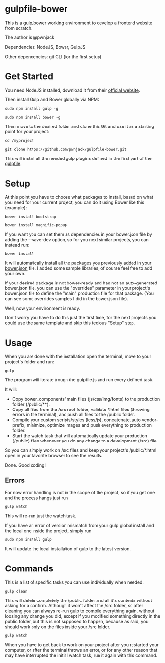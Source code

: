 gulpfile-bower
==============

This is a gulp/bower working environment to develop a frontend website from scratch.

The author is @pwnjack

Dependencies: NodeJS, Bower, GulpJS

Other dependencies: git CLI (for the first setup)


Get Started
===========

You need NodeJS installed, download it from their [official website](http://nodejs.org/).

Then install Gulp and Bower globally via NPM:

    sudo npm install gulp -g

    sudo npm install bower -g

Then move to the desired folder and clone this Git and use it as a starting point for your project:
    
    cd /myproject

    git clone https://github.com/pwnjack/gulpfile-bower.git

This will install all the needed gulp plugins defined in the first part of the [gulpfile](/gulpfile.js).


Setup
=====

At this point you have to choose what packages to install, based on what you need for your current project, you can do it using Bower like this (example):

    bower install bootstrap

    bower install magnific-popup

If you want you can set them as dependencies in your bower.json file by adding the --save-dev option, so for you next similar projects, you can instead run:

    bower install

It will automatically install all the packages you previously added in your [bower.json](/bower.json) file.
I added some sample libraries, of course feel free to add your own.

If your desired package is not bower-ready and has not an auto-generated bower.json file, you can use the "overrides" parameter in your project's bower.json file to define the "main" production file for that package. (You can see some overrides samples I did in the bower.json file).

Well, now your environment is ready.

Don't worry you have to do this just the first time, for the next projects you could use the same template and skip this tedious "Setup" step.


Usage
=====

When you are done with the installation open the terminal, move to your project's folder and run:

    gulp

The program will iterate trough the gulpfile.js and run every defined task.

It will:

- Copy bower_components' main files (js/css/img/fonts) to the production folder (/public/**).
- Copy all files from the /src root folder, validate *.html files (throwing errors in the terminal), and push all files to the /public folder.
- Compile your custom scripts/styles (less/js), concatenate, auto vendor-prefix, minimize, optimize images and push everything to production folder.
- Start the watch task that will automatically update your production (/public) files whenever you do any change to a development (/src) file.

So you can simply work on /src files and keep your project's /public/*.html open in your favorite browser to see the results.

Done. Good coding!

Errors
------

For now error handling is not in the scope of the project, so if you get one and the process hangs just run

    gulp watch

This will re-run just the watch task.

If you have an error of version mismatch from your gulp global install and the local one inside the project, simply run

    sudo npm install gulp
    
It will update the local installation of gulp to the latest version.


Commands
========

This is a list of specific tasks you can use individually when needed.

    gulp clean

This will delete completely the /public folder and all it's contents without asking for a confirm. Although it won't affect the /src folder, so after cleaning you can always re-run gulp to compile everything again, without loosing any change you did, except if you modified something directly in the public folder, but this is not supposed to happen, because as said, you should work only on the files inside your /src folder.

    gulp watch 

When you have to get back to work on your project after you restarted your computer, or after the terminal throws an error, or for any other reason that may have interrupted the initial watch task, run it again with this command.
